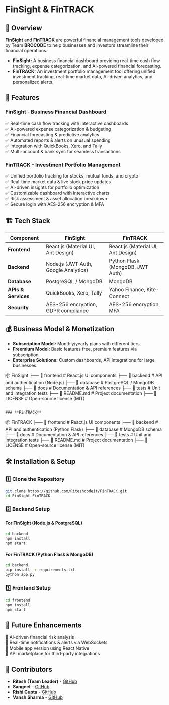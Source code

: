 # FinSight & FinTRACK

## 🚀 Overview
**FinSight** and **FinTRACK** are powerful financial management tools developed by Team **BROCODE** to help businesses and investors streamline their financial operations. 

- **FinSight:** A business financial dashboard providing real-time cash flow tracking, expense categorization, and AI-powered financial forecasting.
- **FinTRACK:** An investment portfolio management tool offering unified investment tracking, real-time market data, AI-driven analytics, and personalized alerts.

## 📌 Features
### **FinSight - Business Financial Dashboard**
✅ Real-time cash flow tracking with interactive dashboards  
✅ AI-powered expense categorization & budgeting  
✅ Financial forecasting & predictive analytics  
✅ Automated reports & alerts on unusual spending  
✅ Integration with QuickBooks, Xero, and Tally  
✅ Multi-account & bank sync for seamless transactions  

### **FinTRACK - Investment Portfolio Management**
✅ Unified portfolio tracking for stocks, mutual funds, and crypto  
✅ Real-time market data & live stock price updates  
✅ AI-driven insights for portfolio optimization  
✅ Customizable dashboard with interactive charts  
✅ Risk assessment & asset allocation breakdown  
✅ Secure login with AES-256 encryption & MFA  

## 🏗️ Tech Stack
| Component | FinSight | FinTRACK |
|-----------|---------|---------|
| **Frontend** | React.js (Material UI, Ant Design) | React.js (Material UI, Ant Design) |
| **Backend** | Node.js (JWT Auth, Google Analytics) | Python Flask (MongoDB, JWT Auth) |
| **Database** | PostgreSQL / MongoDB | MongoDB |
| **APIs & Services** | QuickBooks, Xero, Tally | Yahoo Finance, Kite-Connect |
| **Security** | AES-256 encryption, GDPR compliance | AES-256 encryption, MFA |

## 💰 Business Model & Monetization
- **Subscription Model:** Monthly/yearly plans with different tiers.
- **Freemium Model:** Basic features free, premium features via subscription.
- **Enterprise Solutions:** Custom dashboards, API integrations for large businesses.

📦 FinSight
 ├── 📂 frontend            # React.js UI components
 ├── 📂 backend             # API and authentication (Node.js)
 ├── 📂 database            # PostgreSQL / MongoDB schema
 ├── 📂 docs                # Documentation & API references
 ├── 📂 tests               # Unit and integration tests
 ├── 📜 README.md           # Project documentation
 ├── 📜 LICENSE             # Open-source license (MIT)
```

### **FinTRACK**
```
📦 FinTRACK
 ├── 📂 frontend            # React.js UI components
 ├── 📂 backend             # API and authentication (Python Flask)
 ├── 📂 database            # MongoDB schema
 ├── 📂 docs                # Documentation & API references
 ├── 📂 tests               # Unit and integration tests
 ├── 📜 README.md           # Project documentation
 ├── 📜 LICENSE             # Open-source license (MIT)

## 🛠️ Installation & Setup
### **1️⃣ Clone the Repository**
```bash
git clone https://github.com/Riteshcodeit/FinTRACK.git
cd FinSight-FinTRACK
```

### **2️⃣ Backend Setup**
#### **For FinSight (Node.js & PostgreSQL)**
```bash
cd backend
npm install
npm start
```

#### **For FinTRACK (Python Flask & MongoDB)**
```bash
cd backend
pip install -r requirements.txt
python app.py
```

### **3️⃣ Frontend Setup**
```bash
cd frontend
npm install
npm start
```

## 🚀 Future Enhancements
🔹 AI-driven financial risk analysis  
🔹 Real-time notifications & alerts via WebSockets  
🔹 Mobile app version using React Native  
🔹 API marketplace for third-party integrations  

## 🤝 Contributors
- **Ritesh (Team Leader)** - [GitHub](https://github.com/ritesh-profile)  
- **Sangeet** - [GitHub](https://github.com/sangeetcodes)  
- **Rishi Gupta** - [GitHub](https://github.com/Rishi-gupta-data)  
- **Vansh Sharma** - [GitHub](https://github.com/sharmaji0411)
